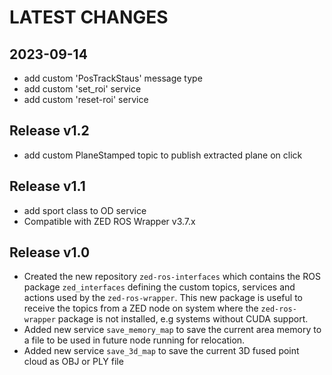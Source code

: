 LATEST CHANGES
==============

2023-09-14
----------
- add custom 'PosTrackStaus' message type
- add custom 'set_roi' service
- add custom 'reset-roi' service

Release v1.2
------------
- add custom PlaneStamped topic to publish extracted plane on click

Release v1.1
------------
- add sport class to OD service
- Compatible with ZED ROS Wrapper v3.7.x

Release v1.0
------------
- Created the new repository `zed-ros-interfaces` which contains the ROS package `zed_interfaces` defining the custom topics, services and actions used by the `zed-ros-wrapper`. This new package is useful to receive the topics from a ZED node on system where the `zed-ros-wrapper` package is not installed, e.g systems without CUDA support.
- Added new service `save_memory_map` to save the current area memory to a file to be used in future node running for relocation.
- Added new service `save_3d_map` to save the current 3D fused point cloud as OBJ or PLY file

